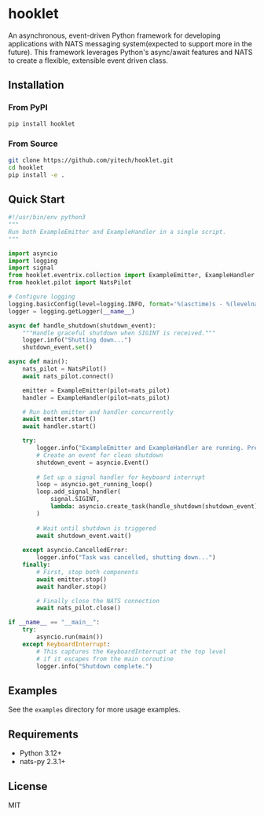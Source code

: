 # hooklet

An asynchronous, event-driven Python framework for developing applications with NATS messaging system(expected to support more in the future). This framework leverages Python's async/await features and NATS to create a flexible, extensible event driven class.

## Installation

### From PyPI

```bash
pip install hooklet
```

### From Source

```bash
git clone https://github.com/yitech/hooklet.git
cd hooklet
pip install -e .
```

## Quick Start

```python
#!/usr/bin/env python3
"""
Run both ExampleEmitter and ExampleHandler in a single script.
"""

import asyncio
import logging
import signal
from hooklet.eventrix.collection import ExampleEmitter, ExampleHandler
from hooklet.pilot import NatsPilot

# Configure logging
logging.basicConfig(level=logging.INFO, format='%(asctime)s - %(levelname)s - %(message)s')
logger = logging.getLogger(__name__)

async def handle_shutdown(shutdown_event):
    """Handle graceful shutdown when SIGINT is received."""
    logger.info("Shutting down...")
    shutdown_event.set()

async def main():
    nats_pilot = NatsPilot()
    await nats_pilot.connect()

    emitter = ExampleEmitter(pilot=nats_pilot)
    handler = ExampleHandler(pilot=nats_pilot)

    # Run both emitter and handler concurrently
    await emitter.start()
    await handler.start()

    try:
        logger.info("ExampleEmitter and ExampleHandler are running. Press Ctrl+C to stop.")
        # Create an event for clean shutdown
        shutdown_event = asyncio.Event()
        
        # Set up a signal handler for keyboard interrupt
        loop = asyncio.get_running_loop()
        loop.add_signal_handler(
            signal.SIGINT,
            lambda: asyncio.create_task(handle_shutdown(shutdown_event))
        )
        
        # Wait until shutdown is triggered
        await shutdown_event.wait()
        
    except asyncio.CancelledError:
        logger.info("Task was cancelled, shutting down...")
    finally:
        # First, stop both components
        await emitter.stop()
        await handler.stop()

        # Finally close the NATS connection
        await nats_pilot.close()

if __name__ == "__main__":
    try:
        asyncio.run(main())
    except KeyboardInterrupt:
        # This captures the KeyboardInterrupt at the top level
        # if it escapes from the main coroutine
        logger.info("Shutdown complete.")

```

## Examples

See the `examples` directory for more usage examples.

## Requirements

- Python 3.12+
- nats-py 2.3.1+

## License

MIT
